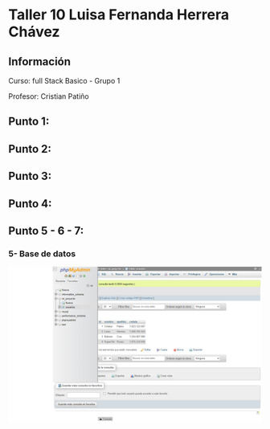 <h1>Taller 10 Luisa Fernanda Herrera Chávez </h1>

<h2> Información</h2>
<p>Curso: full Stack Basico - Grupo 1 </p>
<p>Profesor: Cristian Patiño</p>

<h2> Punto 1: </h2>



<h2> Punto 2: </h2>


<h2> Punto 3: </h2>


<h2> Punto 4: </h2>


<h2> Punto 5 - 6 - 7: </h2>
<h3>5- Base de datos</h3>
<img src="./public/images/mysql.png" alt="mysql">



